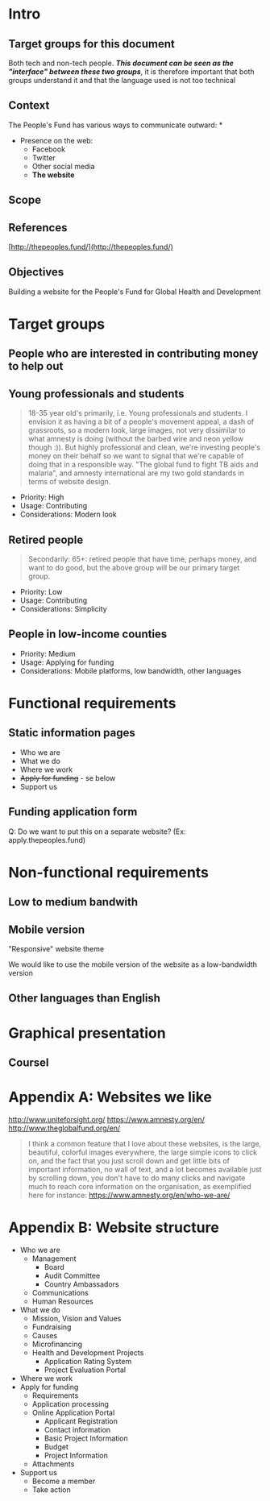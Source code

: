

# Intro

## Target groups for this document

Both tech and non-tech people. ***This document can be seen as the "interface" between these two groups***, it is therefore important that both groups understand it and that the language used is not too technical

## Context

The People's Fund has various ways to communicate outward:
* 
* Presence on the web:
  * Facebook
  * Twitter
  * Other social media
  * **The website**

## Scope

## References
[http://thepeoples.fund/](http://thepeoples.fund/)


## Objectives

Building a website for the People's Fund for Global Health and Development


# Target groups

## People who are interested in contributing money to help out

## Young professionals and students
> 18-35 year old's primarily, i.e. Young professionals and students. I envision it as having a bit of a people's movement appeal, a dash of grassroots, so a modern look, large images, not very dissimilar to what amnesty is doing (without the barbed wire and neon yellow though :)). But highly professional and clean, we're investing people's money on their behalf so we want to signal that we're capable of doing that in a responsible way. "The global fund to fight TB aids and malaria", and amnesty international are my two gold standards in terms of website design. 

* Priority: High
* Usage: Contributing
* Considerations: Modern look

## Retired people
> Secondarily: 65+: retired people that have time, perhaps money, and want to do good, but the above group will be our primary target group.

* Priority: Low
* Usage: Contributing
* Considerations: Simplicity

## People in low-income counties

* Priority: Medium
* Usage: Applying for funding
* Considerations: Mobile platforms, low bandwidth, other languages


# Functional requirements

## Static information pages

* Who we are
* What we do
* Where we work
* ~~Apply for funding~~ - se below
* Support us

## Funding application form

Q: Do we want to put this on a separate website? (Ex: apply.thepeoples.fund)


# Non-functional requirements

## Low to medium bandwith

## Mobile version
"Responsive" website theme

We would like to use the mobile version of the website as a low-bandwidth version

## Other languages than English


# Graphical presentation

## Coursel

# Appendix A: Websites we like

http://www.uniteforsight.org/
https://www.amnesty.org/en/
http://www.theglobalfund.org/en/

> I think a common feature that I love about these websites, is the large, beautiful, colorful images everywhere, the large simple icons to click on, and the fact that you just scroll down and get little bits of important information, no wall of text, and a lot becomes available just by scrolling down, you don't have to do many clicks and navigate much to reach core information on the organisation, as exemplified here for instance: https://www.amnesty.org/en/who-we-are/


# Appendix B: Website structure

* Who we are
  * Management
    * Board
    * Audit Committee
    * Country Ambassadors
  * Communications
  * Human Resources
* What we do
  * Mission, Vision and Values
  * Fundraising
  * Causes
  * Microfinancing
  * Health and Development Projects
    * Application Rating System
    * Project Evaluation Portal
* Where we work
* Apply for funding
  * Requirements
  * Application processing
  * Online Application Portal
    * Applicant Registration
    * Contact information
    * Basic Project Information
    * Budget
    * Project Information
  * Attachments
* Support us
  * Become a member
  * Take action


